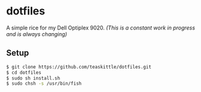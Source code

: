 # dotfiles

A simple rice for my Dell Optiplex 9020. _(This is a constant work in progress and is always changing)_

## Setup
```bash
$ git clone https://github.com/teaskittle/dotfiles.git
$ cd dotfiles
$ sudo sh install.sh
$ sudo chsh -s /usr/bin/fish
```
